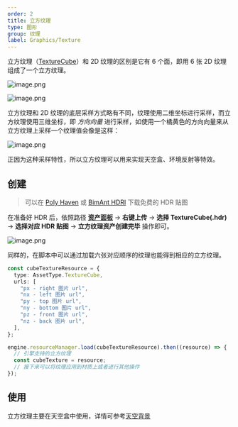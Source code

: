 ```yaml
---
order: 2
title: 立方纹理
type: 图形
group: 纹理
label: Graphics/Texture
---
```


立方纹理（[TextureCube](/apis/core/#TextureCube)）和 2D 纹理的区别是它有 6 个面，即用 6 张 2D 纹理组成了一个立方纹理。

![image.png](https://gw.alipayobjects.com/mdn/rms_d27172/afts/img/A*Omw8Qo0WzfYAAAAAAAAAAAAAARQnAQ)

![image.png](https://gw.alipayobjects.com/mdn/rms_d27172/afts/img/A*r-XPSaUTEnEAAAAAAAAAAAAAARQnAQ)

立方纹理和 2D 纹理的底层采样方式略有不同，纹理使用二维坐标进行采样，而立方纹理使用三维坐标，即 _方向向量_ 进行采样，如使用一个橘黄色的方向向量来从立方纹理上采样一个纹理值会像是这样：

![image.png](https://gw.alipayobjects.com/mdn/rms_d27172/afts/img/A*X752S5pQSB0AAAAAAAAAAAAAARQnAQ)

正因为这种采样特性，所以立方纹理可以用来实现天空盒、环境反射等特效。

## 创建

> 可以在 [Poly Haven](https://polyhaven.com/) 或 [BimAnt HDRI](http://hdri.bimant.com/) 下载免费的 HDR 贴图

在准备好 HDR 后，依照路径 **[资产面板](/docs/assets-interface)** -> **右键上传** -> **选择 TextureCube(.hdr)** -> **选择对应 HDR 贴图** -> **立方纹理资产创建完毕** 操作即可。

![image.png](https://mdn.alipayobjects.com/huamei_yo47yq/afts/img/A*Oi3FSLEEaYgAAAAAAAAAAAAADhuCAQ/original)

同样的，在脚本中可以通过加载六张对应顺序的纹理也能得到相应的立方纹理。

```typescript
const cubeTextureResource = {
  type: AssetType.TextureCube,
  urls: [
    "px - right 图片 url",
    "nx - left 图片 url",
    "py - top 图片 url",
    "ny - bottom 图片 url",
    "pz - front 图片 url",
    "nz - back 图片 url",
  ],
};

engine.resourceManager.load(cubeTextureResource).then((resource) => {
  // 引擎支持的立方纹理
  const cubeTexture = resource;
  // 接下来可以将纹理应用到材质上或者进行其他操作
});
```

## 使用

立方纹理主要在天空盒中使用，详情可参考[天空背景](/docs/graphics-background-sky)
